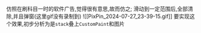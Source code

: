 仿照在刷科目一时的软件广告,觉得很有意思,故而仿之;
滑动到一定范围后,全部清除,并且弹窗(这里gif没有录制到)
![[PixPin_2024-07-27_23-39-15.gif]]
要实现这个效果,初步分析为是`stack`叠上`CustomPaint`和图片